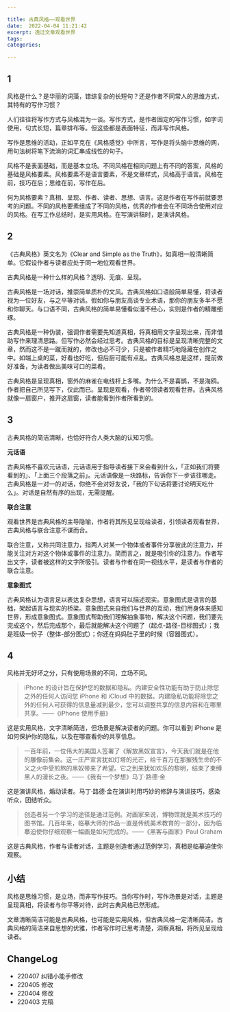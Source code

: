 ```yaml
---

title: 古典风格——观看世界
date:  2022-04-04 11:21:42
excerpt: 透过文章观看世界
tags: 
categories: 

---
```


## 1

风格是什么？是华丽的词藻，错综复杂的长短句？还是作者不同常人的思维方式，其特有的写作习惯？

人们往往将写作方式与风格混为一谈。写作方式，是作者固定的写作习惯，如字词使用，句式长短，篇章排布等。但这些都是表面特征，而非写作风格。

写作是思维的活动，正如平克在《风格感觉》中所言，写作是将头脑中思维的网，用句法树将笔下流淌的词汇串成线性的句子。

风格不是表面基础，而是基本立场。不同风格在相同问题上有不同的答案，风格的基础是风格要素。风格要素不是语言要素，不是文章样式，风格高于语言。风格在前，技巧在后；思维在前，写作在后。

何为风格要素？真相、呈现、作者、读者、思想、语言。这是作者在写作前就要思考的问题。不同的风格要素组成了不同的风格，优秀的作者会在不同场合使用对应的风格。在写工作总结时，是实用风格。在写演讲稿时，是演讲风格。

## 2

《古典风格》英文名为《Clear and Simple as the Truth》，如真相一般清晰简单。它假设作者与读者应处于同一地位观看世界。

古典风格是一种什么样的风格？透明、无痕、呈现。

古典风格是一场对话，推崇简单质朴的文风。古典风格如口语般简单易懂，将读者视为一位好友，与之平等对话。假如你与朋友高谈专业术语，那你的朋友多半不愿和你聊天。与口语不同，古典风格的简单易懂看似漫不经心，实则是作者的精雕细琢。

古典风格是一种伪装，强调作者需要先知道真相，将真相用文字呈现出来，而非借助写作来理清思路。但写作必然会经过思考。古典风格的目标是呈现清晰完整的文章，然而这不是一蹴而就的，修改也必不可少，只是被作者精巧地隐藏在创作之中。如端上桌的菜，好看也好吃，但后厨可能有点乱。古典风格总是这样，提前做好准备，为读者做出美味可口的菜肴。

古典风格是呈现真相，窗外的麻雀在电线杆上多嘴。为什么不是喜鹊，不是海鸥。作者把自己所见写下，仅此而已。呈现是观看，作者带领读者观看世界。古典风格就像一扇窗户，推开这扇窗，读者能看到作者所看到的。

## 3

古典风格的简洁清晰，也恰好符合人类大脑的认知习惯。

**元话语**

古典风格不喜欢元话语，元话语用于指导读者接下来会看到什么，「正如我们将要看到的」、「上面三个段落之前」。元话语像是一块路标，告诉你下一步该往哪走。古典风格是一对一的对话，你绝不会对好友说，「我的下句话将要讨论明天吃什么」。对话是自然有序的出现，无需提醒。

**联合注意**

观看世界是古典风格的主导隐喻，作者将其所见呈现给读者，引领读者观看世界，古典风格与联合注意不谋而合。

联合注意，又称共同注意力，指两人对某一个物体或者事件分享彼此的注意力，并能关注对方对这个物体或事件的注意力。简而言之，就是吸引你的注意力。作者写出文字，读者被这样的文字所吸引。读者与作者在同一视线水平，是读者与作者的联合注意。

**意象图式**

古典风格认为语言足以表达复杂思想，语言可以描述现实。意象图式是语言的基础，架起语言与现实的桥梁。意象图式来自我们与世界的互动，我们用身体来感知世界，形成意象图式。意象图式帮助我们理解抽象事物，解决这个问题，我们要先完成这个，然后完成那个，最后就能解决这个问题了（起点-路径-目标图式）；我是班级一份子（整体-部分图式）；你还在妈妈肚子里的时候（容器图式）。

## 4

风格并无好坏之分，只有使用场景的不同，立场不同。

> iPhone 的设计旨在保护您的数据和隐私。内建安全性功能有助于防止除您之外的任何人访问您 iPhone 和 iCloud 中的数据。内建隐私功能将除您之外的任何人可获得的信息量减到最少，您可以调整共享的信息内容和在哪里共享。——《iPhone 使用手册》

这是实用风格，文字清晰简洁，但场景是解决读者的问题。你可以看到 iPhone 是如何保护你的隐私，以及在哪查看你的共享信息。

> 一百年前，一位伟大的美国人签署了《解放黑奴宣言》，今天我们就是在他的雕像前集会。这一庄严宣言犹如灯塔的光芒，给千百万在那摧残生命的不义之火中受煎熬的黑奴带来了希望。它之到来犹如欢乐的黎明，结束了束缚黑人的漫长之夜。——《我有一个梦想》马丁·路德·金

这是演讲风格，煽动读者。马丁·路德·金在演讲时用巧妙的修辞与演讲技巧，感染听众，团结听众。

> 创造者另一个学习的途径是通过范例。对画家来说，博物馆就是美术技巧的图书馆。几百年来，临摹大师的作品一直是传统美术教育的一部分，因为临摹迫使你仔细观察一幅画是如何完成的。——《黑客与画家》Paul Graham

这是古典风格，作者与读者对话，主题是创造者通过范例学习，真相是临摹迫使你观察。

## 小结

风格是思维习惯，是立场，而非写作技巧。当你写作时，写作场景是对话，主题是呈现真相，将读者与你平等对待，此时古典风格已然形成。

文章清晰简洁可能是古典风格，也可能是实用风格，但古典风格一定清晰简洁。古典风格的简洁来自思想的优雅，作者写作时已思考清楚，洞察真相，将所见呈现给读者。

## ChangeLog

- 220407 纠错小能手修改
- 220405 修改
- 220404 修改
- 220403 完稿
